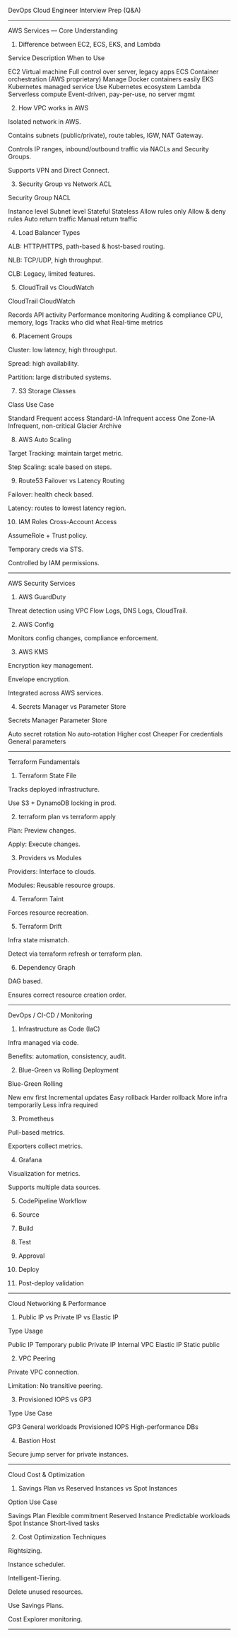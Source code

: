 DevOps Cloud Engineer Interview Prep (Q&A)


---

AWS Services — Core Understanding

1. Difference between EC2, ECS, EKS, and Lambda

Service	Description	When to Use

EC2	Virtual machine	Full control over server, legacy apps
ECS	Container orchestration (AWS proprietary)	Manage Docker containers easily
EKS	Kubernetes managed service	Use Kubernetes ecosystem
Lambda	Serverless compute	Event-driven, pay-per-use, no server mgmt


2. How VPC works in AWS

Isolated network in AWS.

Contains subnets (public/private), route tables, IGW, NAT Gateway.

Controls IP ranges, inbound/outbound traffic via NACLs and Security Groups.

Supports VPN and Direct Connect.


3. Security Group vs Network ACL

Security Group	NACL

Instance level	Subnet level
Stateful	Stateless
Allow rules only	Allow & deny rules
Auto return traffic	Manual return traffic


4. Load Balancer Types

ALB: HTTP/HTTPS, path-based & host-based routing.

NLB: TCP/UDP, high throughput.

CLB: Legacy, limited features.


5. CloudTrail vs CloudWatch

CloudTrail	CloudWatch

Records API activity	Performance monitoring
Auditing & compliance	CPU, memory, logs
Tracks who did what	Real-time metrics


6. Placement Groups

Cluster: low latency, high throughput.

Spread: high availability.

Partition: large distributed systems.


7. S3 Storage Classes

Class	Use Case

Standard	Frequent access
Standard-IA	Infrequent access
One Zone-IA	Infrequent, non-critical
Glacier	Archive


8. AWS Auto Scaling

Target Tracking: maintain target metric.

Step Scaling: scale based on steps.


9. Route53 Failover vs Latency Routing

Failover: health check based.

Latency: routes to lowest latency region.


10. IAM Roles Cross-Account Access

AssumeRole + Trust policy.

Temporary creds via STS.

Controlled by IAM permissions.



---

AWS Security Services

1. AWS GuardDuty

Threat detection using VPC Flow Logs, DNS Logs, CloudTrail.


2. AWS Config

Monitors config changes, compliance enforcement.


3. AWS KMS

Encryption key management.

Envelope encryption.

Integrated across AWS services.


4. Secrets Manager vs Parameter Store

Secrets Manager	Parameter Store

Auto secret rotation	No auto-rotation
Higher cost	Cheaper
For credentials	General parameters



---

Terraform Fundamentals

1. Terraform State File

Tracks deployed infrastructure.

Use S3 + DynamoDB locking in prod.


2. terraform plan vs terraform apply

Plan: Preview changes.

Apply: Execute changes.


3. Providers vs Modules

Providers: Interface to clouds.

Modules: Reusable resource groups.


4. Terraform Taint

Forces resource recreation.


5. Terraform Drift

Infra state mismatch.

Detect via terraform refresh or terraform plan.


6. Dependency Graph

DAG based.

Ensures correct resource creation order.



---

DevOps / CI-CD / Monitoring

1. Infrastructure as Code (IaC)

Infra managed via code.

Benefits: automation, consistency, audit.


2. Blue-Green vs Rolling Deployment

Blue-Green	Rolling

New env first	Incremental updates
Easy rollback	Harder rollback
More infra temporarily	Less infra required


3. Prometheus

Pull-based metrics.

Exporters collect metrics.


4. Grafana

Visualization for metrics.

Supports multiple data sources.


5. CodePipeline Workflow

1. Source


2. Build


3. Test


4. Approval


5. Deploy


6. Post-deploy validation




---

Cloud Networking & Performance

1. Public IP vs Private IP vs Elastic IP

Type	Usage

Public IP	Temporary public
Private IP	Internal VPC
Elastic IP	Static public


2. VPC Peering

Private VPC connection.

Limitation: No transitive peering.


3. Provisioned IOPS vs GP3

Type	Use Case

GP3	General workloads
Provisioned IOPS	High-performance DBs


4. Bastion Host

Secure jump server for private instances.



---

Cloud Cost & Optimization

1. Savings Plan vs Reserved Instances vs Spot Instances

Option	Use Case

Savings Plan	Flexible commitment
Reserved Instance	Predictable workloads
Spot Instance	Short-lived tasks


2. Cost Optimization Techniques

Rightsizing.

Instance scheduler.

Intelligent-Tiering.

Delete unused resources.

Use Savings Plans.

Cost Explorer monitoring.



---

